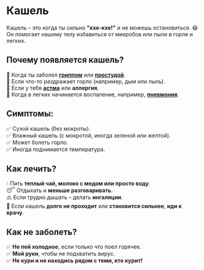 # Кашель

Кашель – это когда ты сильно **"кхе-кхе!"** и не можешь остановиться. 😷 Он помогает нашему телу избавиться от микробов или пыли в горле и легких.

## Почему появляется кашель?
🔹 Когда ты заболел **[гриппом](gripp.md)** или **[простудой](common_cold.md)**.  
🔹 Если что-то раздражает горло (например, дым или пыль).  
🔹 Если у тебя **[астма](asthma.md)** или **аллергия**.  
🔹 Когда в легких начинается воспаление, например, **[пневмония](pneumonia.md)**.  

## Симптомы:
✅ Сухой кашель (без мокроты).  
✅ Влажный кашель (с мокротой, иногда зеленой или желтой).  
✅ Может болеть горло.  
✅ Иногда поднимается температура.  

## Как лечить?
💧 Пить **теплый чай, молоко с медом или просто воду**.  
😴 Отдыхать и **меньше разговаривать**.  
🫁 Если трудно дышать – делать **ингаляции**.  
🏥 Если кашель **долго не проходит** или **становится сильнее**, **иди к врачу**.  

## Как не заболеть?
✅ **Не пей холодное**, если только что поел горячее.  
✅ **Мой руки**, чтобы не подхватить вирус.  
✅ **Не кури и не находись рядом с теми, кто курит!**  
